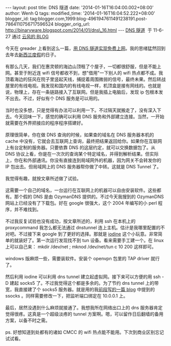 --- layout: post title: DNS 隧道 date: '2014-01-16T16:04:00.002+08:00'
author: Wenh Q tags: modified\_time: '2014-01-16T16:04:52.222+08:00'
blogger\_id:
tag:blogger.com,1999:blog-4961947611491238191.post-7864110756717596524
blogger\_orig\_url: http://binaryware.blogspot.com/2014/01/dns\_16.html
--- [DNS 隧道](http://blog.codingnow.com/2011/06/dns_tunnel.html)  于
11-6-27 通过 [云风的 BLOG](http://blog.codingnow.com/)\
\
今天在 greader 上看到这么一篇，[用 DNS
隧道实现免费上网](http://blog.creke.net/747.html)。我的思绪猛然回到去年去[新西兰度假](http://blog.codingnow.com/2010/09/nz.html)的日子。\
\
有那么几天，我们在惠灵顿的海边山顶租了个屋子，一切都很舒服，但是不能上网。甚至于附近连
wifi 信号都收不到，想"借用"一下别人的 wifi
热点都不成。我顶着海边的狂风在院子里竖起天线，捕捉着周围微弱的信号，最终未果。然后转战屋里的有线电视。我发现和国内的有线电视一样，机顶盒是接有网线的。也就是说，物理上，存在一条链路接入了互联网。但是我插上电脑后，发现
ip 包根本发不出去。不过，好似有个 DNS 服务是可以用的。\
\
当时也没多想，只是觉得有办法可以利用一下。不过隔天就搬走了，没有深入下去。今天回味一下，感觉的确可以利用
DNS
服务和外部建立连接。当然，一开始就需要在外界把接应的程序程序搭建好。\
\
原理很简单，你在做 DNS 查询的时候，如果查的域名在 DNS 服务器本机的 cache
中没有，它就会去互联网上查询，最终把结果返回给你。如果你在互联网上有台定制的服务器。只要依靠
DNS 的这层约定，就可以交换数据包了。从 DNS
协议上看，你是在一次次的查询某个特定域名，并得到解析结果。但实际上，你在和外部通讯。你没有直接连到局域网外的机器，因为网关不会转发你的
IP 包出去。但局域网上的 DNS 服务器帮你做了中转。这就是 DNS Tunnel 了。\
\
我觉得有趣，就按文章所述做了试验。\
\
这需要一个自己的域名，一台运行在互联网上的机器可以自由安装软件。这些都有。那个假的
DNS 是由 OzymanDNS 提供的。不过今天我搜到的 OzymanDNS
网站上已经没有了下载包。好在 google 很强大，这个 2004 年编写的小 perl
程序，并不难找到。\
\
不过我反复试验也没有成功，按文章所述的，利用 ssh 在本机上的 proxycommand
我怎么都无法通过 dnstunnel
连上主机。估计是我哪里配置的不对吧。不过接下来 google
到了更好的选择。那就是 [iodine](http://dev.kryo.se/iodine/)
这个小玩意。非常简单的就装好了。第一次运行发现找不到 tun
设备。看来需要手工建一个。在 linux 上可以自己来： mkdir /dev/net ; mknod
/dev/net/tun c 10 200 这样即可。\
\
windows 版麻烦一些，需要装软件。安装个 openvpn 包里的 TAP driver
就行了。\
\
然后利用 iodine 可以利用 dns tunnel 建立起虚拟网。接下来可以方便的用 ssh
-D 建起 socks5 了。不过我觉得这个都是多余的。为了节约 dns tunnel
上的带宽，我直接建了个 socks5 服务器。就是用的我[前段写的一篇
blog](http://blog.codingnow.com/2011/05/xtunnel.html) 中提到的 ssocks
。同样需要修改一下，把监听端口绑定在 10.0.0.1 上。\
\
最后，居然没遇到什么麻烦就接通了。我想我所在网络出口上的 dns
服务器肯定觉得很疼。这真是一个超级淡疼的 tunnel
方案啊。嗯，可以留作日后翻墙的备用方案，以备不时之需。\
\
ps. 好想知道到处都有的诸如 CMCC 的 wifi
热点能不能用。下次到商业区别忘记试试看。

